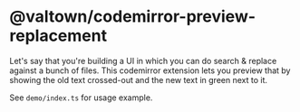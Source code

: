 # @valtown/codemirror-preview-replacement

Let's say that you're building a UI in which you can do search & replace
against a bunch of files. This codemirror extension lets you preview that
by showing the old text crossed-out and the new text in green next to it.

See `demo/index.ts` for usage example.
